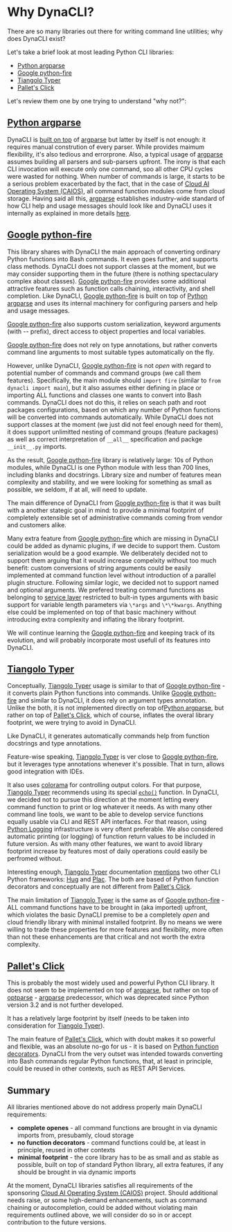 # Why DynaCLI?

There are so many libraries out there for writing command line utilities; why does DynaCLI exist?

Let's take a brief look at most leading Python CLI libraries:

- [Python argparse](https://docs.python.org/3/library/argparse.html)
- [Google python-fire](https://google.github.io/python-fire/)
- [Tiangolo Typer](https://typer.tiangolo.com/)
- [Pallet's Click](https://click.palletsprojects.com/en/8.0.x/)

Let's review them one by one trying to understand "why not?":

## [Python argparse](https://docs.python.org/3/library/argparse.html)

DynaCLI is [built on top](./advanced/how_dynacli_works.md) of [argparse](https://docs.python.org/3/library/argparse.html) but latter by itself is not enough: it requires manual constrution of every parser. While provides maimum flexibility, it's also tedious and errorprone. Also, a typical usage of [argparse](https://docs.python.org/3/library/argparse.html) assumes building all parsers and sub-parsers upfront. The irony is that each CLI invocation will execute only one command, soo all other CPU cycles were wasted for nothing. When number of commands is large, it starts to be a serious problem exacerbated by the fact, that in the case of [Cloud AI Operating System (CAIOS)](http://caios.io), all command function modules come from cloud storage. Having said all this, [argparse](https://docs.python.org/3/library/argparse.html) establishes industry-wide standard of how CLI help and usage messages should look like and DynaCLI uses it internally as explained in more details [here](./advanced/how_dynacli_works.md).

## [Google python-fire](https://google.github.io/python-fire/)

This library shares with DynaCLI the main approach of converting ordinary Python functions into Bash commands. It even goes further, and supports class methods. DynaCLI does not support classes at the moment, but we may consider supporting them in the future (there is nothing spectaculary complex about classes). [Google python-fire](https://google.github.io/python-fire/) provides some additional attractive features such as function calls chaining, interactivity, and shell completion. Like DynaCLI, [Google python-fire](https://google.github.io/python-fire/) is built on top of [Python argparse](https://docs.python.org/3/library/argparse.html) and uses its internal machinery for configuring parsers and help and usage messages.

[Google python-fire](https://google.github.io/python-fire/) also supports custom serialization, keyword arguments (with -- prefix), direct access to object properties and local variables.

[Google python-fire](https://google.github.io/python-fire/) does not rely on type annotations, but rather converts command line arguments to most suitable types automatically on the fly.

However, unlike DynaCLI, [Google python-fire](https://google.github.io/python-fire/) is not _open_ with regard to potential number of commands and command groups (we call them features). Specifically, the main module should ```import fire``` (similar to ```from dynacli import main```), but it also assumes either defining in place or importing ALL functions and classes one wants to convert into Bash commands. DynaCLI does not do this, it relies on seach path and root packages configurations, based on which any number of Python functions will be converted into commands automatically. While DynaCLI does not support classes at the moment (we just did not feel enough need for them), it does support unlimitted nesting of command groups (feature packages) as well as correct interpretation of ```__all__``` specification and packge ```__init__.py``` imports.

As the result, [Google python-fire](https://google.github.io/python-fire/) library is relatively large: 10s of Python modules, while DynaCLI is one Python module with less than 700 lines, including blanks and docstrings. Library size and number of features mean complexity and stability, and we were looking for something as small as possible, we  seldom, if at all, will need to update.

The main difference of DynaCLI from [Google python-fire](https://google.github.io/python-fire/) is that it was built with a another stategic goal in mind: to provide a minimal footprint of completely extensible set of administrative commands coming from vendor and customers alike.

Many extra feature from [Google python-fire](https://google.github.io/python-fire/) which are missing in DynaCLI could be added as dynamic plugins, if we decide to support them. Custom serialization would be a good example. We deliberately decided not to support them arguing that it would increase compelxity without too much benefit: custom conversions of string arguments could be easily implemented at command function level without introduction of a parallel plugin structure. Following similar logic, we decided not to support named and optional arguments. We prefered treating command functions as belonging to [service layer](https://martinfowler.com/eaaCatalog/serviceLayer.html) restricted to bult-in types arguments with basic support for variable length parameters via ```\*args``` and ```\*\*kwargs```. Anything else could be implemented on top of that basic machinery without introducing extra complexity and inflating the library footprint.

We will continue learning the [Google python-fire](https://google.github.io/python-fire/) and keeping track of its evolution, and will probably incorporate most usefull of its features into DynaCLI.

## [Tiangolo Typer](https://typer.tiangolo.com/)

Conceptually, [Tiangolo Typer](https://typer.tiangolo.com/) usage is similar to that of [Google python-fire](https://google.github.io/python-fire/) - it converts plain Python functions into commands. Unlike [Google python-fire](https://google.github.io/python-fire/) and similar to DynaCLI, it does rely on argument types annotation. Unlike the both, it is not implemented directly on top of[Python argparse](https://docs.python.org/3/library/argparse.html), but rather on top of [Pallet's Click](https://click.palletsprojects.com/en/8.0.x/), which of course, inflates the overal library footprint, we were trying to avoid in DynaCLI.

Like DynaCLI, it generates automatically commands help from function docstrings and type annotations.

Feature-wise speaking, [Tiangolo Typer](https://typer.tiangolo.com/) is ver close to [Google python-fire](https://google.github.io/python-fire/), but it leverages type annotations whenever it's possible. That in turn, allows good integration with IDEs.

It also uses [colorama](https://pypi.org/project/colorama/) for controlling output colors. For that purpose, [Tiangolo Typer](https://typer.tiangolo.com/) recommends using its special [```echo()```](https://typer.tiangolo.com/tutorial/printing/) function. In DynaCLI, we decided not to pursue this direction at the moment letting every command function to print or log whatever it needs. As with many other command line tools, we want to be able to develop service functions equally usable via CLI and REST API interfaces. For that reason, using [Python Logging](https://docs.python.org/3/howto/logging.html) infrastructure is very oftent preferable. We also considered automatic printing (or logging) of function return values to be included in future version. As with many other features, we want to avoid library footprint increase by features most of daily operations could easily be perfromed without.

Interesting enough, [Tiangolo Typer](https://typer.tiangolo.com/) documentation [mentions](https://typer.tiangolo.com/alternatives/) two other CLI Python frameworks: [Hug](https://www.hug.rest/) and [Plac](https://plac.readthedocs.io/en/latest/). The both are based of Python function decorators and conceptually are not different from [Pallet's Click](https://click.palletsprojects.com/en/8.0.x/).

The main limitation of [Tiangolo Typer](https://typer.tiangolo.com/) is the same as of [Google python-fire](https://google.github.io/python-fire/) - ALL command functions have to be brought in (aka imported) upfront, which violates the basic DynaCLI premise to be a completely _open_ and  cloud friendly library with minimal installed footprint. By no means we were willing to trade these properties for more features and flexibility, more often than not these enhancements are that critical and not worth the extra complexity.

## [Pallet's Click](https://click.palletsprojects.com/en/8.0.x/)

This is probably the most widely used and powerful Python CLI library. It does not seem to be implemented on top of [argparse](https://docs.python.org/3/library/argparse.html), but rather on top of [optparse](https://docs.python.org/3/library/optparse.html) - [argparse](https://docs.python.org/3/library/argparse.html) predecessor, which was deprecated since Python version 3.2 and is not further developed.

It has a relatively large footprint by itself (needs to be taken into consideration for [Tiangolo Typer](https://typer.tiangolo.com/)).

The main feature of [Pallet's Click](https://click.palletsprojects.com/en/8.0.x/), which with doubt makes it so powerful and flexible, was an absolute no-go for us - it is based on [Python function decorators](https://www.python.org/dev/peps/pep-0318/). DynaCLI from the very outset was intended towards converting into Bash commands regular Python functions, that, at least in principle, could be reused in other contexts, such as REST API Services.

## Summary

All libraries mentioned above do not address properly main DynaCLI requirements:

- **complete openes** - all command functions are brought in via dynamic imports from, presubamly, cloud storage
- **no function decorators** - command functions could be, at least in principle, reused in other contexts
- **minimal footprint** - the core library has to be as small and as stable as possible, built on top of standard Python library, all extra features, if any should be brought in via dynamic imports

At the moment, DynaCLI libraries satisfies all requirements of the sponsoring [Cloud AI Operating System (CAIOS)](http://caios.io) project. Should additional needs raise, or some high-demand enhancements, such as command chaining or autocompletion, could be added without violating main requirements outlined above, we will consider do so in or accept contribution to the future versions.
